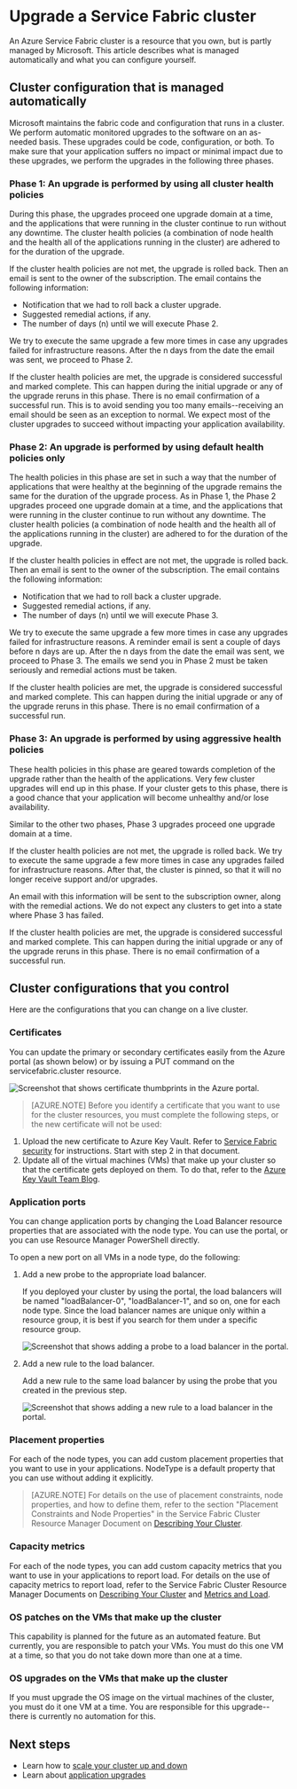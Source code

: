 <properties
   pageTitle="Upgrade a Service Fabric cluster | Microsoft Azure"
   description="Upgrade the Service Fabric code and/or configuration that runs a Service Fabric cluster, including upgrading certificates, adding application ports, doing OS patches, and so on. What can you expect when the upgrades are performed?"
   services="service-fabric"
   documentationCenter=".net"
   authors="ChackDan"
   manager="timlt"
   editor=""/>

<tags
   ms.service="service-fabric"
   ms.devlang="dotnet"
   ms.topic="article"
   ms.tgt_pltfrm="na"
   ms.workload="na"
   ms.date="02/16/2016"
   ms.author="chackdan"/>


# Upgrade a Service Fabric cluster

An Azure Service Fabric cluster is a resource that you own, but is partly managed by Microsoft. This article describes what is managed automatically and what you can configure yourself.

## Cluster configuration that is managed automatically

Microsoft maintains the fabric code and configuration that runs in a cluster. We perform automatic monitored upgrades to the software on an as-needed basis. These upgrades could be code, configuration, or both. To make sure that your application suffers no impact or minimal impact due to these upgrades, we perform the upgrades in the following three phases.

### Phase 1: An upgrade is performed by using all cluster health policies

During this phase, the upgrades proceed one upgrade domain at a time, and the applications that were running in the cluster continue to run without any downtime. The cluster health policies (a combination of node health and the health all of the applications running in the cluster) are adhered to for the duration of the upgrade.

If the cluster health policies are not met, the upgrade is rolled back. Then an email is sent to the owner of the subscription. The email contains the following information:

- Notification that we had to roll back a cluster upgrade.
- Suggested remedial actions, if any.
- The number of days (n) until we will execute Phase 2.

We try to execute the same upgrade a few more times in case any upgrades failed for infrastructure reasons. After the n days from the date the email was sent, we proceed to Phase 2.

If the cluster health policies are met, the upgrade is considered successful and marked complete. This can happen during the initial upgrade or any of the upgrade reruns in this phase. There is no email confirmation of a successful run. This is to avoid sending you too many emails--receiving an email should be seen as an exception to normal. We expect most of the cluster upgrades to succeed without impacting your application availability.

### Phase 2: An upgrade is performed by using default health policies only

The health policies in this phase are set in such a way that the number of applications that were healthy at the beginning of the upgrade remains the same for the duration of the upgrade process. As in Phase 1, the Phase 2 upgrades proceed one upgrade domain at a time, and the applications that were running in the cluster continue to run without any downtime. The cluster health policies (a combination of node health and the health all of the applications running in the cluster) are adhered to for the duration of the upgrade.

If the cluster health policies in effect are not met, the upgrade is rolled back. Then an email is sent to the owner of the subscription. The email contains the following information:

- Notification that we had to roll back a cluster upgrade.
- Suggested remedial actions, if any.
- The number of days (n) until we will execute Phase 3.

We try to execute the same upgrade a few more times in case any upgrades failed for infrastructure reasons. A reminder email is sent a couple of days before n days are up. After the n days from the date the email was sent, we proceed to Phase 3. The emails we send you in Phase 2 must be taken seriously and remedial actions must be taken.

If the cluster health policies are met, the upgrade is considered successful and marked complete. This can happen during the initial upgrade or any of the upgrade reruns in this phase. There is no email confirmation of a successful run.

### Phase 3: An upgrade is performed by using aggressive health policies

These health policies in this phase are geared towards completion of the upgrade rather than the health of the applications. Very few cluster upgrades will end up in this phase. If your cluster gets to this phase, there is a good chance that your application will become unhealthy and/or lose availability.

Similar to the other two phases, Phase 3 upgrades proceed one upgrade domain at a time.

If the cluster health policies are not met, the upgrade is rolled back. We try to execute the same upgrade a few more times in case any upgrades failed for infrastructure reasons. After that, the cluster is pinned, so that it will no longer receive support and/or upgrades.

An email with this information will be sent to the subscription owner, along with the remedial actions. We do not expect any clusters to get into a state where Phase 3 has failed.

If the cluster health policies are met, the upgrade is considered successful and marked complete. This can happen during the initial upgrade or any of the upgrade reruns in this phase. There is no email confirmation of a successful run.

## Cluster configurations that you control

Here are the configurations that you can change on a live cluster.

### Certificates

You can update the primary or secondary certificates easily from the Azure portal (as shown below) or by issuing a PUT command on the servicefabric.cluster resource.

![Screenshot that shows certificate thumbprints in the Azure portal.][CertificateUpgrade]

>[AZURE.NOTE] Before you identify a certificate that you want to use for the cluster resources, you must complete the following steps, or the new certificate will not be used:
1. Upload the new certificate to Azure Key Vault. Refer to [Service Fabric security](service-fabric-cluster-security.md) for instructions. Start with step 2 in that document.
2. Update all of the virtual machines (VMs) that make up your cluster so that the certificate gets deployed on them. To do that, refer to the [Azure Key Vault Team Blog](http://blogs.technet.com/b/kv/archive/2015/07/14/vm_2d00_certificates.aspx).

### Application ports

You can change application ports by changing the Load Balancer resource properties that are associated with the node type. You can use the portal, or you can use Resource Manager PowerShell directly.

To open a new port on all VMs in a node type, do the following:

1. Add a new probe to the appropriate load balancer.

    If you deployed your cluster by using the portal, the load balancers will be named "loadBalancer-0", "loadBalancer-1", and so on, one for each node type. Since the load balancer names are unique only within a resource group, it is best if you search for them under a specific resource group.

    ![Screenshot that shows adding a probe to a load balancer in the portal.][AddingProbes]

2. Add a new rule to the load balancer.

    Add a new rule to the same load balancer by using the probe that you created in the previous step.

    ![Screenshot that shows adding a new rule to a load balancer in the portal.][AddingLBRules]


### Placement properties

For each of the node types, you can add custom placement properties that you want to use in your applications. NodeType is a default property that you can use without adding it explicitly.

>[AZURE.NOTE] For details on the use of placement constraints, node properties, and how to define them, refer to the section "Placement Constraints and Node Properties" in the Service Fabric Cluster Resource Manager Document on [Describing Your Cluster](service-fabric-cluster-resource-manager-cluster-description.md).

### Capacity metrics

For each of the node types, you can add custom capacity metrics that you want to use in your applications to report load. For details on the use of capacity metrics to report load, refer to the  Service Fabric Cluster Resource Manager Documents on [Describing Your Cluster](service-fabric-cluster-resource-manager-cluster-description.md) and [Metrics and Load](service-fabric-cluster-resource-manager-metrics.md).

### OS patches on the VMs that make up the cluster

This capability is planned for the future as an automated feature. But currently, you are responsible to patch your VMs. You must do this one VM at a time, so that you do not take down more than one at a time.

### OS upgrades on the VMs that make up the cluster

If you must upgrade the OS image on the virtual machines of the cluster, you must do it one VM at a time. You are responsible for this upgrade--there is currently no automation for this.

## Next steps

- Learn how to [scale your cluster up and down](service-fabric-cluster-scale-up-down.md)
- Learn about [application upgrades](service-fabric-application-upgrade.md)

<!--Image references-->
[CertificateUpgrade]: ./media/service-fabric-cluster-upgrade/CertificateUpgrade.png
[AddingProbes]: ./media/service-fabric-cluster-upgrade/addingProbes.png
[AddingLBRules]: ./media/service-fabric-cluster-upgrade/addingLBRules.png
